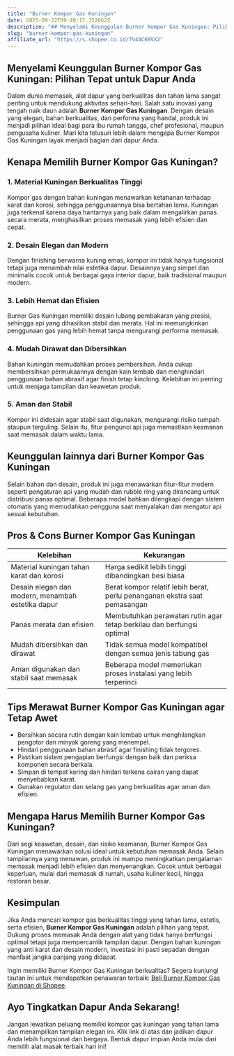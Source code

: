 ```yaml
---
title: "Burner Kompor Gas Kuningan"
date: 2025-09-22T09:49:17.352062Z
description: "## Menyelami Keunggulan Burner Kompor Gas Kuningan: Pilihan Tepat untuk Dapur Anda..."
slug: "burner-kompor-gas-kuningan"
affiliate_url: "https://s.shopee.co.id/7V44C68VX2"
---
```

## Menyelami Keunggulan Burner Kompor Gas Kuningan: Pilihan Tepat untuk Dapur Anda

Dalam dunia memasak, alat dapur yang berkualitas dan tahan lama sangat penting untuk mendukung aktivitas sehari-hari. Salah satu inovasi yang tengah naik daun adalah **Burner Kompor Gas Kuningan**. Dengan desain yang elegan, bahan berkualitas, dan performa yang handal, produk ini menjadi pilihan ideal bagi para ibu rumah tangga, chef profesional, maupun pengusaha kuliner. Mari kita telusuri lebih dalam mengapa Burner Kompor Gas Kuningan layak menjadi bagian dari dapur Anda.

## Kenapa Memilih Burner Kompor Gas Kuningan?

### 1. Material Kuningan Berkualitas Tinggi

Kompor gas dengan bahan kuningan menawarkan ketahanan terhadap karat dan korosi, sehingga penggunaannya bisa bertahan lama. Kuningan juga terkenal karena daya hantarnya yang baik dalam mengalirkan panas secara merata, menghasilkan proses memasak yang lebih efisien dan cepat.

### 2. Desain Elegan dan Modern

Dengan finishing berwarna kuning emas, kompor ini tidak hanya fungsional tetapi juga menambah nilai estetika dapur. Desainnya yang simpel dan minimalis cocok untuk berbagai gaya interior dapur, baik tradisional maupun modern.

### 3. Lebih Hemat dan Efisien

Burner Gas Kuningan memiliki desain lubang pembakaran yang presisi, sehingga api yang dihasilkan stabil dan merata. Hal ini memungkinkan penggunaan gas yang lebih hemat tanpa mengurangi performa memasak.

### 4. Mudah Dirawat dan Dibersihkan

Bahan kuningan memudahkan proses pembersihan. Anda cukup membersihkan permukaannya dengan kain lembab dan menghindari penggunaan bahan abrasif agar finish tetap kinclong. Kelebihan ini penting untuk menjaga tampilan dan keawetan produk.

### 5. Aman dan Stabil

Kompor ini didesain agar stabil saat digunakan, mengurangi risiko tumpah ataupun terguling. Selain itu, fitur pengunci api juga memastikan keamanan saat memasak dalam waktu lama.

## Keunggulan lainnya dari Burner Kompor Gas Kuningan

Selain bahan dan desain, produk ini juga menawarkan fitur-fitur modern seperti pengaturan api yang mudah dan rubble ring yang dirancang untuk distribusi panas optimal. Beberapa model bahkan dilengkapi dengan sistem otomatis yang memudahkan pengguna saat menyalakan dan mengatur api sesuai kebutuhan.

## Pros & Cons Burner Kompor Gas Kuningan

| Kelebihan | Kekurangan |
|---|---|
| Material kuningan tahan karat dan korosi | Harga sedikit lebih tinggi dibandingkan besi biasa |
| Desain elegan dan modern, menambah estetika dapur | Berat kompor relatif lebih berat, perlu penanganan ekstra saat pemasangan |
| Panas merata dan efisien | Membutuhkan perawatan rutin agar tetap berkilau dan berfungsi optimal |
| Mudah dibersihkan dan dirawat | Tidak semua model kompatibel dengan semua jenis tabung gas |
| Aman digunakan dan stabil saat memasak | Beberapa model memerlukan proses instalasi yang lebih terperinci |

## Tips Merawat Burner Kompor Gas Kuningan agar Tetap Awet

- Bersihkan secara rutin dengan kain lembab untuk menghilangkan pengotor dan minyak goreng yang menempel.
- Hindari penggunaan bahan abrasif agar finishing tidak tergores.
- Pastikan sistem pengapian berfungsi dengan baik dan periksa komponen secara berkala.
- Simpan di tempat kering dan hindari terkena cairan yang dapat menyebabkan karat.
- Gunakan regulator dan selang gas yang berkualitas agar aman dan efisien.

## Mengapa Harus Memilih Burner Kompor Gas Kuningan?

Dari segi keawetan, desain, dan risiko keamanan, Burner Kompor Gas Kuningan menawarkan solusi ideal untuk kebutuhan memasak Anda. Selain tampilannya yang menawan, produk ini mampu meningkatkan pengalaman memasak menjadi lebih efisien dan menyenangkan. Cocok untuk berbagai keperluan, mulai dari memasak di rumah, usaha kuliner kecil, hingga restoran besar.

## Kesimpulan

Jika Anda mencari kompor gas berkualitas tinggi yang tahan lama, estetis, serta efisien, **Burner Kompor Gas Kuningan** adalah pilihan yang tepat. Dukung proses memasak Anda dengan alat yang tidak hanya berfungsi optimal tetapi juga mempercantik tampilan dapur. Dengan bahan kuningan yang anti karat dan desain modern, investasi ini pasti sepadan dengan manfaat jangka panjang yang didapat.

Ingin memiliki Burner Kompor Gas Kuningan berkualitas? Segera kunjungi tautan ini untuk mendapatkan penawaran terbaik: [Beli Burner Kompor Gas Kuningan di Shopee](https://s.shopee.co.id/7V44C68VX2).

## Ayo Tingkatkan Dapur Anda Sekarang!

Jangan lewatkan peluang memiliki kompor gas kuningan yang tahan lama dan menampilkan tampilan elegan ini. Klik link di atas dan jadikan dapur Anda lebih fungsional dan bergaya. Bentuk dapur impian Anda mulai dari memilih alat masak terbaik hari ini!